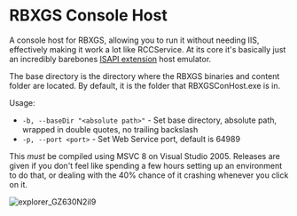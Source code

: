 # RBXGS Console Host
 
A console host for RBXGS, allowing you to run it without needing IIS, effectively making it work a lot like RCCService. At its core it's basically just an incredibly barebones [ISAPI extension](https://learn.microsoft.com/en-us/previous-versions/iis/6.0-sdk/ms525172(v=vs.90)) host emulator.

The base directory is the directory where the RBXGS binaries and content folder are located. By default, it is the folder that RBXGSConHost.exe is in.

Usage:
- `-b, --baseDir "<absolute path>"` - Set base directory, absolute path, wrapped in double quotes, no trailing backslash
- `-p, --port <port>` - Set Web Service port, default is 64989

This *must* be compiled using MSVC 8 on Visual Studio 2005. Releases are given if you don't feel like spending a few hours setting up an environment to do that, or dealing with the 40% chance of it crashing whenever you click on it.

![explorer_GZ630N2iI9](https://github.com/user-attachments/assets/620d569c-403d-405d-98ae-60372e4070ca)
